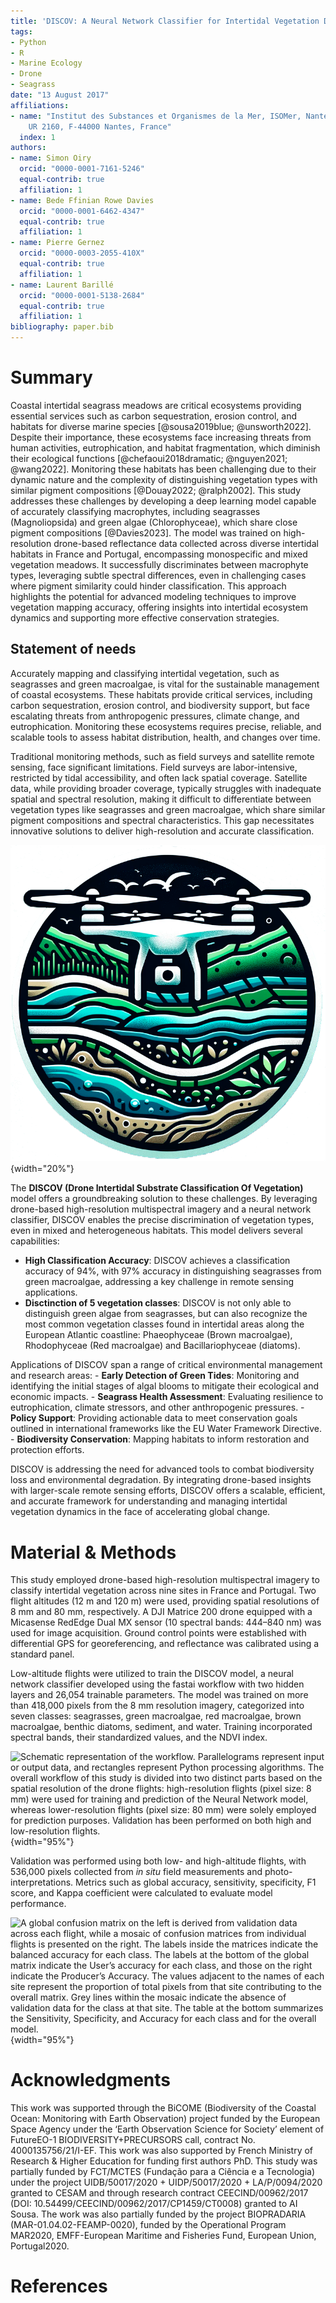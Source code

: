 ```yaml
---
title: 'DISCOV: A Neural Network Classifier for Intertidal Vegetation Drone Mapping'
tags:
- Python
- R
- Marine Ecology
- Drone
- Seagrass
date: "13 August 2017"
affiliations:
- name: "Institut des Substances et Organismes de la Mer, ISOMer, Nantes Université,
    UR 2160, F-44000 Nantes, France"
  index: 1
authors:
- name: Simon Oiry
  orcid: "0000-0001-7161-5246"
  equal-contrib: true
  affiliation: 1
- name: Bede Ffinian Rowe Davies
  orcid: "0000-0001-6462-4347"
  equal-contrib: true
  affiliation: 1
- name: Pierre Gernez
  orcid: "0000-0003-2055-410X"
  equal-contrib: true
  affiliation: 1
- name: Laurent Barillé
  orcid: "0000-0001-5138-2684"
  equal-contrib: true
  affiliation: 1
bibliography: paper.bib
---
```


# Summary

Coastal intertidal seagrass meadows are critical ecosystems providing essential services such as carbon sequestration, erosion control, and habitats for diverse marine species [@sousa2019blue; @unsworth2022]. Despite their importance, these ecosystems face increasing threats from human activities, eutrophication, and habitat fragmentation, which diminish their ecological functions [@chefaoui2018dramatic; @nguyen2021; @wang2022]. Monitoring these habitats has been challenging due to their dynamic nature and the complexity of distinguishing vegetation types with similar pigment compositions [@Douay2022; @ralph2002]. This study addresses these challenges by developing a deep learning model capable of accurately classifying macrophytes, including seagrasses (Magnoliopsida) and green algae (Chlorophyceae), which share close pigment compositions [@Davies2023]. The model was trained on high-resolution drone-based reflectance data collected across diverse intertidal habitats in France and Portugal, encompassing monospecific and mixed vegetation meadows. It successfully discriminates between macrophyte types, leveraging subtle spectral differences, even in challenging cases where pigment similarity could hinder classification. This approach highlights the potential for advanced modeling techniques to improve vegetation mapping accuracy, offering insights into intertidal ecosystem dynamics and supporting more effective conservation strategies.

## Statement of needs

Accurately mapping and classifying intertidal vegetation, such as seagrasses and green macroalgae, is vital for the sustainable management of coastal ecosystems. These habitats provide critical services, including carbon sequestration, erosion control, and biodiversity support, but face escalating threats from anthropogenic pressures, climate change, and eutrophication. Monitoring these ecosystems requires precise, reliable, and scalable tools to assess habitat distribution, health, and changes over time.

Traditional monitoring methods, such as field surveys and satellite remote sensing, face significant limitations. Field surveys are labor-intensive, restricted by tidal accessibility, and often lack spatial coverage. Satellite data, while providing broader coverage, typically struggles with inadequate spatial and spectral resolution, making it difficult to differentiate between vegetation types like seagrasses and green macroalgae, which share similar pigment compositions and spectral characteristics. This gap necessitates innovative solutions to deliver high-resolution and accurate classification.

![](Website/Imgs/DISCOV_logo.png){width="20%"}

The **DISCOV (Drone Intertidal Substrate Classification Of Vegetation)** model offers a groundbreaking solution to these challenges. By leveraging drone-based high-resolution multispectral imagery and a neural network classifier, DISCOV enables the precise discrimination of vegetation types, even in mixed and heterogeneous habitats. This model delivers several capabilities:

-   **High Classification Accuracy**: DISCOV achieves a classification accuracy of 94%, with 97% accuracy in distinguishing seagrasses from green macroalgae, addressing a key challenge in remote sensing applications.
-   **Disctinction of 5 vegetation classes**: DISCOV is not only able to distinguish green algae from seagrasses, but can also recognize the most common vegetation classes found in intertidal areas along the European Atlantic coastline: Phaeophyceae (Brown macroalgae), Rhodophyceae (Red macroalgae) and Bacillariophyceae (diatoms).

Applications of DISCOV span a range of critical environmental management and research areas: - **Early Detection of Green Tides**: Monitoring and identifying the initial stages of algal blooms to mitigate their ecological and economic impacts. - **Seagrass Health Assessment**: Evaluating resilience to eutrophication, climate stressors, and other anthropogenic pressures. - **Policy Support**: Providing actionable data to meet conservation goals outlined in international frameworks like the EU Water Framework Directive. - **Biodiversity Conservation**: Mapping habitats to inform restoration and protection efforts.

DISCOV is addressing the need for advanced tools to combat biodiversity loss and environmental degradation. By integrating drone-based insights with larger-scale remote sensing efforts, DISCOV offers a scalable, efficient, and accurate framework for understanding and managing intertidal vegetation dynamics in the face of accelerating global change.

# Material & Methods 

This study employed drone-based high-resolution multispectral imagery to classify intertidal vegetation across nine sites in France and Portugal. Two flight altitudes (12 m and 120 m) were used, providing spatial resolutions of 8 mm and 80 mm, respectively. A DJI Matrice 200 drone equipped with a Micasense RedEdge Dual MX sensor (10 spectral bands: 444–840 nm) was used for image acquisition. Ground control points were established with differential GPS for georeferencing, and reflectance was calibrated using a standard panel.

Low-altitude flights were utilized to train the DISCOV model, a neural network classifier developed using the fastai workflow with two hidden layers and 26,054 trainable parameters. The model was trained on more than 418,000 pixels from the 8 mm resolution imagery, categorized into seven classes: seagrasses, green macroalgae, red macroalgae, brown macroalgae, benthic diatoms, sediment, and water. Training incorporated spectral bands, their standardized values, and the NDVI index.

![Schematic representation of the workflow. Parallelograms represent input or output data, and rectangles represent Python processing algorithms. The overall workflow of this study is divided into two distinct parts based on the spatial resolution of the drone flights: high-resolution flights (pixel size: 8 mm) were used for training and prediction of the Neural Network model, whereas lower-resolution flights (pixel size: 80 mm) were solely employed for prediction purposes. Validation has been performed on both high and low-resolution flights.](Website/Imgs/Figure3.png){width="95%"}

Validation was performed using both low- and high-altitude flights, with 536,000 pixels collected from *in situ* field measurements and photo-interpretations. Metrics such as global accuracy, sensitivity, specificity, F1 score, and Kappa coefficient were calculated to evaluate model performance. 

![A global confusion matrix on the left is derived from validation data across each flight, while a mosaic of confusion matrices from individual flights is presented on the right. The labels inside the matrices indicate the balanced accuracy for each class. The labels at the bottom of the global matrix indicate the User’s accuracy for each class, and those on the right indicate the Producer’s Accuracy. The values adjacent to the names of each site represent the proportion of total pixels from that site contributing to the overall matrix. Grey lines within the mosaic indicate the absence of validation data for the class at that site. The table at the bottom summarizes the Sensitivity, Specificity, and Accuracy for each class and for the overall model.](Website/Imgs/ConfusionMatrixGlobal.png){width="95%"}

# Acknowledgments

This work was supported through the BiCOME (Biodiversity of the Coastal Ocean: Monitoring with Earth Observation) project funded by the European Space Agency under the ‘Earth Observation Science for Society’ element of FutureEO-1 BIODIVERSITY+PRECURSORS call, contract No. 4000135756/21/I-EF. This work was also supported by French Ministry of Research & Higher Education for funding first authors PhD. This study was partially funded by FCT/MCTES (Fundação para a Ciência e a Tecnologia) under the project UIDB/50017/2020 + UIDP/50017/2020 + LA/P/0094/2020 granted to CESAM and through research contract CEECIND/00962/2017 (DOI: 10.54499/CEECIND/00962/2017/CP1459/CT0008) granted to AI Sousa. The work was also partially funded by the project BIOPRADARIA (MAR-01.04.02-FEAMP-0020), funded by the Operational Program MAR2020, EMFF-European Maritime and Fisheries Fund, European Union, Portugal2020.

# References

